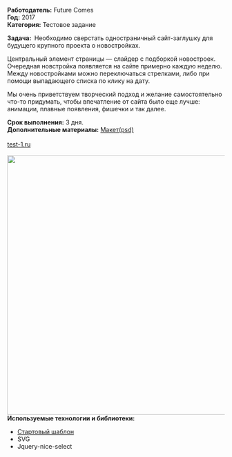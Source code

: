 <strong>Работодатель:</strong> Future Comes<br>
<strong>Год:</strong> 2017<br>
<strong>Категория:</strong> Тестовое задание<br>

<strong>Задача: </strong>
Необходимо сверстать одностраничный сайт-заглушку для будущего крупного проекта о новостройках.

Центральный элемент страницы — слайдер с подборкой новостроек. Очередная новстройка появляется на сайте примерно каждую неделю. Между новостройками можно переключаться стрелками, либо при помощи выпадающего списка по клику на дату.

Мы очень приветствуем творческий подход и желание самостоятельно что-то придумать, чтобы впечатление от сайта было еще лучше: анимации, плавные появления, фишечки и так далее.

<strong>Срок выполнения:</strong> 3 дня.<br>
<strong>Дополнительные материалы:</strong> <a href="https://www.dropbox.com/s/q3quaauxvv731pb/futurecomes.psd?dl=0" target="_blank" rel="noopener noreferrer">Макет(psd)</a><br><br>
<a href="http://test-1.ifrontender.ru/" target="_blank" rel="noopener noreferrer">test-1.ru</a><br><br>
<img class="alignnone size-full wp-image-449" src="http://ifrontender.ru/wp-content/uploads/2017/04/test-1.jpg" alt="" width="996" height="600" /><strong>Используемые технологии и библиотеки:
</strong>
- <a href="https://github.com/agragregra/optimizedhtml-start-template" target="_blank" rel="noopener noreferrer">Стартовый шаблон</a>
- SVG
- Jquery-nice-select

